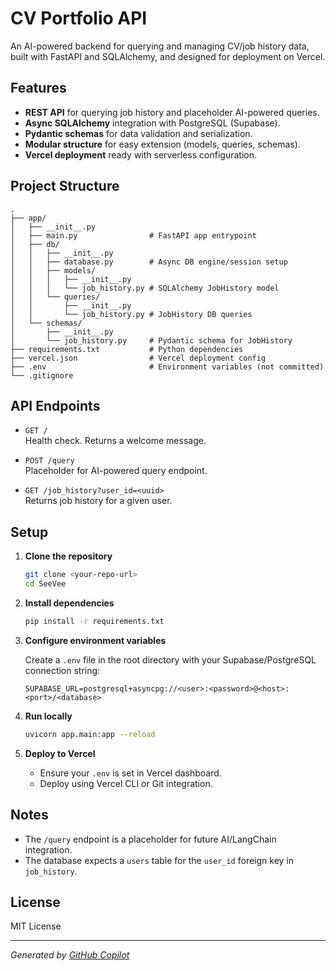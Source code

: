 # CV Portfolio API

An AI-powered backend for querying and managing CV/job history data, built with FastAPI and SQLAlchemy, and designed for deployment on Vercel.

## Features

- **REST API** for querying job history and placeholder AI-powered queries.
- **Async SQLAlchemy** integration with PostgreSQL (Supabase).
- **Pydantic schemas** for data validation and serialization.
- **Modular structure** for easy extension (models, queries, schemas).
- **Vercel deployment** ready with serverless configuration.

## Project Structure

```
.
├── app/
│   ├── __init__.py
│   ├── main.py                # FastAPI app entrypoint
│   ├── db/
│   │   ├── __init__.py
│   │   ├── database.py        # Async DB engine/session setup
│   │   ├── models/
│   │   │   ├── __init__.py
│   │   │   └── job_history.py # SQLAlchemy JobHistory model
│   │   └── queries/
│   │       ├── __init__.py
│   │       └── job_history.py # JobHistory DB queries
│   └── schemas/
│       ├── __init__.py
│       └── job_history.py     # Pydantic schema for JobHistory
├── requirements.txt           # Python dependencies
├── vercel.json                # Vercel deployment config
├── .env                       # Environment variables (not committed)
└── .gitignore
```

## API Endpoints

- `GET /`  
  Health check. Returns a welcome message.

- `POST /query`  
  Placeholder for AI-powered query endpoint.

- `GET /job_history?user_id=<uuid>`  
  Returns job history for a given user.

## Setup

1. **Clone the repository**

   ```sh
   git clone <your-repo-url>
   cd SeeVee
   ```

2. **Install dependencies**

   ```sh
   pip install -r requirements.txt
   ```

3. **Configure environment variables**

   Create a `.env` file in the root directory with your Supabase/PostgreSQL connection string:

   ```
   SUPABASE_URL=postgresql+asyncpg://<user>:<password>@<host>:<port>/<database>
   ```

4. **Run locally**

   ```sh
   uvicorn app.main:app --reload
   ```

5. **Deploy to Vercel**

   - Ensure your `.env` is set in Vercel dashboard.
   - Deploy using Vercel CLI or Git integration.

## Notes

- The `/query` endpoint is a placeholder for future AI/LangChain integration.
- The database expects a `users` table for the `user_id` foreign key in `job_history`.

## License

MIT License

---

*Generated by [GitHub Copilot](https://github.com/features/copilot)*
